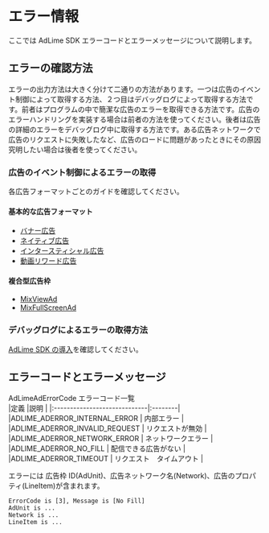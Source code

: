 # エラー情報

ここでは AdLime SDK エラーコードとエラーメッセージについて説明します。

## エラーの確認方法

エラーの出力方法は大きく分けて二通りの方法があります。一つは広告のイベント制御によって取得する方法、２つ目はデバッグログによって取得する方法です。前者はプログラムの中で簡潔な広告のエラーを取得できる方法です。広告のエラーハンドリングを実装する場合は前者の方法を使ってください。後者は広告の詳細のエラーをデバッグログ中に取得する方法です。ある広告ネットワークで広告のリクエストに失敗したなど、広告のロードに問題があったときにその原因究明したい場合は後者を使ってください。

### 広告のイベント制御によるエラーの取得

各広告フォーマットごとのガイドを確認してください。

#### 基本的な広告フォーマット

- [バナー広告](./banner.md#広告イベント)
- [ネイティブ広告](./native.md#広告イベント)
- [インタースティシャル広告](./Interstitial.md#広告イベント)
- [動画リワード広告](./rewarded.md#広告イベント)

#### 複合型広告枠
- [MixViewAd](./mixviewad.md#広告イベント)
- [MixFullScreenAd](./mixfullscreenad.md#広告イベント)

### デバッグログによるエラーの取得方法

[AdLime SDK の導入](./init.md#初期化)を確認してください。


## エラーコードとエラーメッセージ

AdLimeAdErrorCode エラーコード一覧  
|定義                           |説明    |
|:-----------------------------|:--------|
|ADLIME_ADERROR_INTERNAL_ERROR  | 内部エラー |
|ADLIME_ADERROR_INVALID_REQUEST | リクエストが無効 |
|ADLIME_ADERROR_NETWORK_ERROR   | ネットワークエラー |
|ADLIME_ADERROR_NO_FILL         | 配信できる広告がない    |
|ADLIME_ADERROR_TIMEOUT         | リクエスト　タイムアウト |

エラーには 広告枠 ID(AdUnit)、広告ネットワーク名(Network)、広告のプロパティ(LineItem)が含まれます。

```
ErrorCode is [3], Message is [No Fill]
AdUnit is ...
Network is ...
LineItem is ...
```


